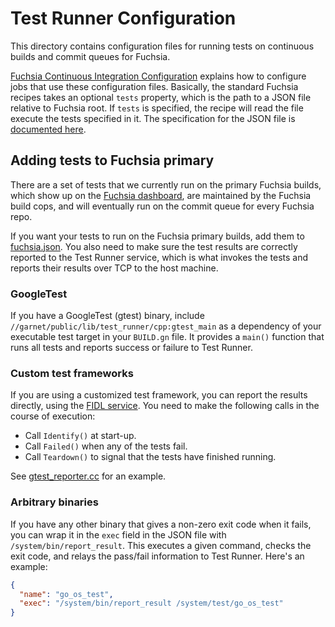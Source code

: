 # Test Runner Configuration

This directory contains configuration files for running tests on continuous
builds and commit queues for Fuchsia.

[Fuchsia Continuous Integration Configuration](https://fuchsia.googlesource.com/infra/config/)
explains how to configure jobs that use these configuration files. Basically,
the standard Fuchsia recipes takes an optional `tests` property, which is the
path to a JSON file relative to Fuchsia root. If `tests` is specified, the
recipe will read the file execute the tests specified in it. The specification
for the JSON file is
[documented here](https://fuchsia.googlesource.com/test_runner/#Test-Config-Description).

## Adding tests to Fuchsia primary

There are a set of tests that we currently run on the primary Fuchsia builds,
which show up on the
[Fuchsia dashboard](https://fuchsia-dashboard.appspot.com/), are maintained by
the Fuchsia build cops, and will eventually run on the commit queue for every
Fuchsia repo.

If you want your tests to run on the Fuchsia primary builds, add them to
[fuchsia.json](./fuchsia.json). You also need to make sure the test results are
correctly reported to the Test Runner service, which is what invokes the tests
and reports their results over TCP to the host machine.

### GoogleTest

If you have a GoogleTest (gtest) binary, include
`//garnet/public/lib/test_runner/cpp:gtest_main` as a dependency of your executable test
target in your `BUILD.gn` file. It provides a `main()` function that runs all
tests and reports success or failure to Test Runner.

### Custom test frameworks

If you are using a customized test framework, you can report the results
directly, using the
[FIDL service](https://fuchsia.googlesource.com/test_runner/+/master/services/test_runner.fidl).
You need to make the following calls in the course of execution:

* Call `Identify()` at start-up.
* Call `Failed()` when any of the tests fail.
* Call `Teardown()` to signal that the tests have finished running.

See
[gtest_reporter.cc](https://fuchsia.googlesource.com/test_runner/+/master/lib/gtest_reporter.cc)
for an example.

### Arbitrary binaries

If you have any other binary that gives a non-zero exit code when it fails, you
can wrap it in the `exec` field in the JSON file with
`/system/bin/report_result`. This executes a given command, checks the exit
code, and relays the pass/fail information to Test Runner. Here's an example:

```json
{
  "name": "go_os_test",
  "exec": "/system/bin/report_result /system/test/go_os_test"
}
```
